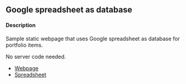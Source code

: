 ## Google spreadsheet as database

#### Description

Sample static webpage that uses Google spreadsheet as database for portfolio items.

No server code needed.

- [Webpage](https://artursgirons.info/spreadsheet-as-db/)
- [Spreadsheet]( https://docs.google.com/spreadsheet/ccc?key=0AhRVhBQHWY2ZdEJXYXJUdlo3QVpGYTEzNUxWcC1ndVE)
